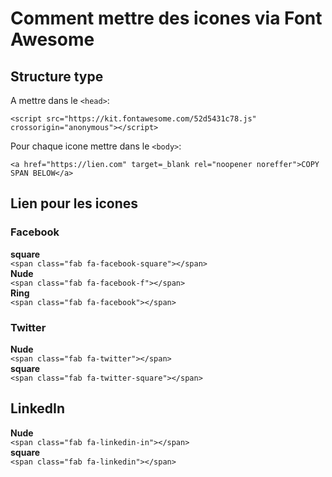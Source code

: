 # Comment mettre des icones via Font Awesome  
## Structure type
A mettre dans le `<head>`:  

`<script src="https://kit.fontawesome.com/52d5431c78.js" crossorigin="anonymous"></script>`

Pour chaque icone mettre dans le `<body>`:

`<a href="https://lien.com" target=_blank rel="noopener noreffer">COPY SPAN BELOW</a>`

## Lien pour les icones

### Facebook
**square**  
`<span class="fab fa-facebook-square"></span>`  
**Nude**  
`<span class="fab fa-facebook-f"></span>`  
**Ring**  
`<span class="fab fa-facebook"></span>`  

### Twitter
**Nude**  
`<span class="fab fa-twitter"></span>`  
**square**  
`<span class="fab fa-twitter-square"></span>`  

## LinkedIn
**Nude**  
`<span class="fab fa-linkedin-in"></span>`  
**square**  
`<span class="fab fa-linkedin"></span>`  
